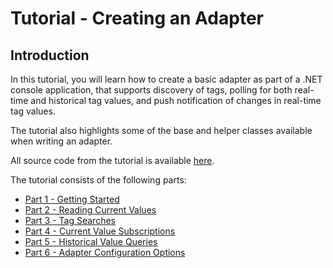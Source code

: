 # Tutorial - Creating an Adapter

## Introduction

In this tutorial, you will learn how to create a basic adapter as part of a .NET console application, that supports discovery of tags, polling for both real-time and historical tag values, and push notification of changes in real-time tag values.

The tutorial also highlights some of the base and helper classes available when writing an adapter. 

All source code from the tutorial is available [here](/examples/tutorials/creating-an-adapter).

The tutorial consists of the following parts:

- [Part 1 - Getting Started](/docs/tutorials/creating-an-adapter/01-Getting_Started.md)
- [Part 2 - Reading Current Values](/docs/tutorials/creating-an-adapter/02-Reading_Current_Values.md)
- [Part 3 - Tag Searches](/docs/tutorials/creating-an-adapter/03-Tag_Searches.md)
- [Part 4 - Current Value Subscriptions](/docs/tutorials/creating-an-adapter/04-Current_Value_Subscriptions.md)
- [Part 5 - Historical Value Queries](/docs/tutorials/creating-an-adapter/05-Historical_Value_Queries.md)
- [Part 6 - Adapter Configuration Options](/docs/tutorials/creating-an-adapter/06-Adapter_Configuration_Options.md)
